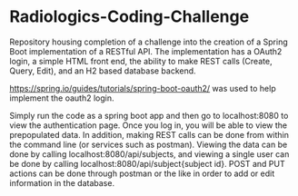 # Radiologics-Coding-Challenge

Repository housing completion of a challenge into the creation of a Spring Boot implementation of a RESTful API. The implementation has a OAuth2 login, a simple HTML front end, the ability to make REST calls (Create, Query, Edit), and an H2 based database backend.

https://spring.io/guides/tutorials/spring-boot-oauth2/ was used to help implement the oauth2 login.


Simply run the code as a spring boot app and then go to localhost:8080 to view the authentication page. Once you log in, you will be able to view the prepopulated data. In addition, making REST calls can be done from within the command line (or services such as postman). Viewing the data can be done by calling localhost:8080/api/subjects, and viewing a single user can be done by calling localhost:8080/api/subject{subject id}. POST and PUT actions can be done through postman or the like in order to add or edit information in the database.
